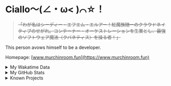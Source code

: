# Ciallo～(∠・ω< )⌒☆！

> ~~「わが名はシーディー・エフエム・エルアー！紅魔族随一のクラウドネイティブのせがれ。コンテーナー・オーケストレーションを生業とし、最強のソフトウェア魔法〈クバネティス〉を操る者！」~~

This person avows himself to be a developer.

Homepage: [www.murchinroom.fun](https://www.murchinroom.fun)

<details>

<summary>My Wakatime Data</summary>

<!--START_SECTION:waka-->
![Lines of code](https://img.shields.io/badge/From%20Hello%20World%20I%27ve%20Written-9.6%20million%20lines%20of%20code-blue)

**🐱 My GitHub Data** 

> 📦 794.2 kB Used in GitHub's Storage 
 > 
> 🏆 1,186 Contributions in the Year 2024
 > 
> 🚫 Not Opted to Hire
 > 
> 📜 94 Public Repositories 
 > 
> 🔑 31 Private Repositories 
 > 
**I'm an Early 🐤** 

```text
🌞 Morning                2213 commits        ██████░░░░░░░░░░░░░░░░░░░   23.71 % 
🌆 Daytime                4129 commits        ███████████░░░░░░░░░░░░░░   44.24 % 
🌃 Evening                2916 commits        ████████░░░░░░░░░░░░░░░░░   31.24 % 
🌙 Night                  75 commits          ░░░░░░░░░░░░░░░░░░░░░░░░░   00.80 % 
```
📅 **I'm Most Productive on Tuesday** 

```text
Monday                   1192 commits        ███░░░░░░░░░░░░░░░░░░░░░░   12.77 % 
Tuesday                  1649 commits        ████░░░░░░░░░░░░░░░░░░░░░   17.67 % 
Wednesday                1635 commits        ████░░░░░░░░░░░░░░░░░░░░░   17.52 % 
Thursday                 1333 commits        ████░░░░░░░░░░░░░░░░░░░░░   14.28 % 
Friday                   1389 commits        ████░░░░░░░░░░░░░░░░░░░░░   14.88 % 
Saturday                 1148 commits        ███░░░░░░░░░░░░░░░░░░░░░░   12.30 % 
Sunday                   987 commits         ███░░░░░░░░░░░░░░░░░░░░░░   10.58 % 
```


**I Mostly Code in Go** 

```text
Go                       37 repos            █████████░░░░░░░░░░░░░░░░   34.91 % 
Swift                    6 repos             █░░░░░░░░░░░░░░░░░░░░░░░░   05.66 % 
Vue                      6 repos             █░░░░░░░░░░░░░░░░░░░░░░░░   05.66 % 
Rust                     3 repos             █░░░░░░░░░░░░░░░░░░░░░░░░   02.83 % 
Shell                    2 repos             ░░░░░░░░░░░░░░░░░░░░░░░░░   01.89 % 
```




 Last Updated on 21/10/2024 01:48:21 UTC
<!--END_SECTION:waka-->

</details>

<details>
 
 <summary>My GitHub Stats</summary>

[![CDFMLR's github stats](https://github-readme-stats.vercel.app/api?username=cdfmlr&count_private=true&show_icons=true)](https://github.com/anuraghazra/github-readme-stats)
 
</details>

<details>

<summary>Known Projects</summary>

[![Star History Chart](https://api.star-history.com/svg?repos=cdfmlr/pyflowchart,cdfmlr/muvtuber,cdfmlr/crud,cdfmlr/murecom-verse-1,cdfmlr/murecom-intro&type=Date)](https://star-history.com/#cdfmlr/pyflowchart&cdfmlr/muvtuber&cdfmlr/crud&cdfmlr/murecom-verse-1&cdfmlr/murecom-intro&Date)

 </details>

